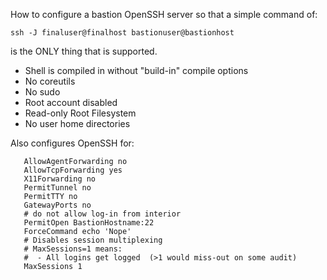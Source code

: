 How to configure a bastion OpenSSH server so that
a simple command of:

    ssh -J finaluser@finalhost bastionuser@bastionhost

is the ONLY thing that is supported.

* Shell is compiled in without "build-in" compile options
* No coreutils
* No sudo
* Root account disabled
* Read-only Root Filesystem
* No user home directories

Also configures OpenSSH for:
```
   AllowAgentForwarding no
   AllowTcpForwarding yes
   X11Forwarding no
   PermitTunnel no
   PermitTTY no
   GatewayPorts no
   # do not allow log-in from interior
   PermitOpen BastionHostname:22
   ForceCommand echo 'Nope'
   # Disables session multiplexing
   # MaxSessions=1 means:
   #  - All logins get logged  (>1 would miss-out on some audit)
   MaxSessions 1
```
